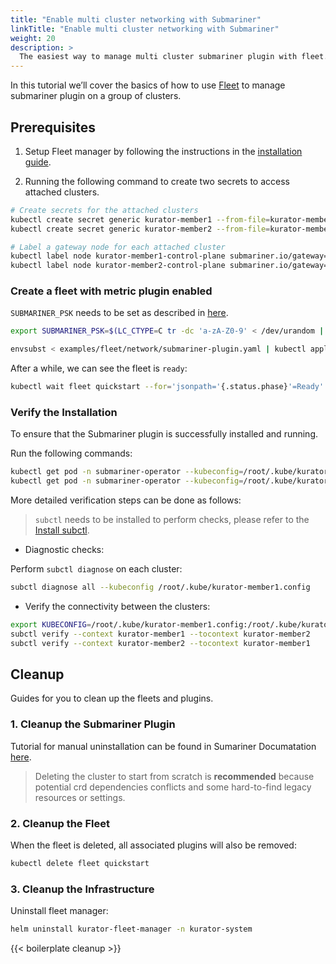 ```yaml
---
title: "Enable multi cluster networking with Submariner"
linkTitle: "Enable multi cluster networking with Submariner"
weight: 20
description: >
  The easiest way to manage multi cluster submariner plugin with fleet.
---
```


In this tutorial we’ll cover the basics of how to use [Fleet](https://kurator.dev/docs/references/fleet-api/#fleet) to manage submariner plugin on a group of clusters.

## Prerequisites

1. Setup Fleet manager by following the instructions in the [installation guide](/docs/setup/install-fleet-manager/).

2. Running the following command to create two secrets to access attached clusters.

```bash
# Create secrets for the attached clusters
kubectl create secret generic kurator-member1 --from-file=kurator-member1.config=/root/.kube/kurator-member1.config
kubectl create secret generic kurator-member2 --from-file=kurator-member2.config=/root/.kube/kurator-member2.config

# Label a gateway node for each attached cluster
kubectl label node kurator-member1-control-plane submariner.io/gateway=true --kubeconfig=/root/.kube/kurator-member1.config
kubectl label node kurator-member2-control-plane submariner.io/gateway=true --kubeconfig=/root/.kube/kurator-member2.config
```

### Create a fleet with metric plugin enabled

`SUBMARINER_PSK` needs to be set as described in [here](https://submariner.io/operations/deployment/helm/).

```bash
export SUBMARINER_PSK=$(LC_CTYPE=C tr -dc 'a-zA-Z0-9' < /dev/urandom | fold -w 64 | head -n 1)

envsubst < examples/fleet/network/submariner-plugin.yaml | kubectl apply -f -
```

After a while, we can see the fleet is `ready`:

```bash
kubectl wait fleet quickstart --for='jsonpath='{.status.phase}'=Ready'
```

### Verify the Installation

To ensure that the Submariner plugin is successfully installed and running.

Run the following commands:

```bash
kubectl get pod -n submariner-operator --kubeconfig=/root/.kube/kurator-member1.config
kubectl get pod -n submariner-operator --kubeconfig=/root/.kube/kurator-member2.config
```

More detailed verification steps can be done as follows:

> `subctl` needs to be installed to perform checks, please refer to the [Install subctl](https://submariner.io/operations/deployment/helm/#install-subctl).

- Diagnostic checks:

Perform `subctl diagnose` on each cluster:

```bash
subctl diagnose all --kubeconfig /root/.kube/kurator-member1.config
```

- Verify the connectivity between the clusters:

```bash
export KUBECONFIG=/root/.kube/kurator-member1.config:/root/.kube/kurator-member2.config
subctl verify --context kurator-member1 --tocontext kurator-member2
subctl verify --context kurator-member2 --tocontext kurator-member1
```

## Cleanup

Guides for you to clean up the fleets and plugins.

### 1. Cleanup the Submariner Plugin

Tutorial for manual uninstallation can be found in Sumariner Documatation [here](https://submariner.io/operations/cleanup/#manual-uninstall).

> Deleting the cluster to start from scratch is **recommended** because potential crd dependencies conflicts and some hard-to-find legacy resources or settings.

### 2. Cleanup the Fleet

When the fleet is deleted, all associated plugins will also be removed:

```bash
kubectl delete fleet quickstart
```

### 3. Cleanup the Infrastructure

Uninstall fleet manager:

```bash
helm uninstall kurator-fleet-manager -n kurator-system
```

{{< boilerplate cleanup >}}

